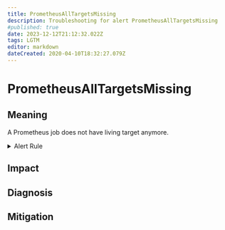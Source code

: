 ```yaml
---
title: PrometheusAllTargetsMissing
description: Troubleshooting for alert PrometheusAllTargetsMissing
#published: true
date: 2023-12-12T21:12:32.022Z
tags: LGTM
editor: markdown
dateCreated: 2020-04-10T18:32:27.079Z
---
```


# PrometheusAllTargetsMissing

## Meaning
[//]: # "Short paragraph that explains what the alert means"
A Prometheus job does not have living target anymore.

<details>
  <summary>Alert Rule</summary>

  ```yaml
alert: PrometheusAllTargetsMissing
expr: sum by (job) (up) == 0
for: 0m
labels:
    severity: critical
annotations:
    summary: Prometheus all targets missing (instance {{ $labels.instance }})
    description: |-
        A Prometheus job does not have living target anymore.
          VALUE = {{ $value }}
          LABELS = {{ $labels }}
    runbook: https://github.com/srerun/prometheus-alerts/content/runbooks/PrometheusAllTargetsMissing

  ```
</details>


## Impact
[//]: # "What could / will happen if the alert is not addressed"



## Diagnosis
[//]: # "Steps to take to identify the cause of the problem"



## Mitigation
[//]: # "The steps necessary to resolve the alert"
